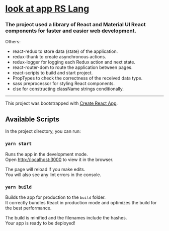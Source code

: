 # [look at app RS Lang](https://rslang-team19-alexeikravchuk.netlify.app)

### The project used a library of React and Material UI React components for faster and easier web development.
Others:
- react-redux to store data (state) of the application.
- redux-thunk to create asynchronous actions.
- redux-logger for logging each Redux action and next state.
- react-router-dom to route the application between pages.
- react-scripts to build and start project.
- PropTypes to check the correctness of the received data type.
- sass preprocessor for styling React components.
- clsx for constructing className strings conditionally.

---------------------


This project was bootstrapped with [Create React App](https://github.com/facebook/create-react-app).

## Available Scripts

In the project directory, you can run:

### `yarn start`

Runs the app in the development mode.<br />
Open [http://localhost:3000](http://localhost:3000) to view it in the browser.

The page will reload if you make edits.<br />
You will also see any lint errors in the console.

### `yarn build`

Builds the app for production to the `build` folder.<br />
It correctly bundles React in production mode and optimizes the build for the best performance.

The build is minified and the filenames include the hashes.<br />
Your app is ready to be deployed!
